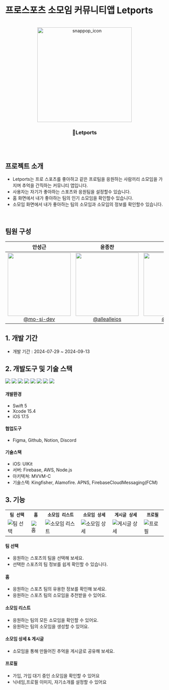 
#  프로스포츠 소모임 커뮤니티앱 Letports
<br>

<div align="center">
  <img src="[https://github.com/user-attachments/assets/a5b1b7d0-8361-475b-aca0-80d72e4d68ca](https://github.com/user-attachments/assets/4bc704e3-566e-45f6-86db-0e2ef6db2fa4)" alt="snappop_icon" width="300px"/>
  <h3>Letports</h3>
</div>

<br>

<br>

## 프로젝트 소개

- Letports는 프로 스포츠를 좋아하고 같은 프로팀을 응원하는 사람끼리 소모임을 가지며 추억을 간직하는 커뮤니티 앱입니다. 
- 사용자는 자기가 좋아하는 스포츠와 응원팀을 설정할수 있습니다.
- 홈 화면에서 내가 좋아하는 팀의 인기 소모임을 확인할수 있습니다. 
- 소모임 화면에서 내가 좋아하는 팀의 소모임과 소모임의 정보를 확인할수 있습니다.

<br>

## 팀원 구성

<div align="center">

| **안성근** | **윤종찬** | **이충현** | **한상현** | **홍준범** |
| :------: |  :------: | :------: | :------: | :------: |
| [<img src="https://avatars.githubusercontent.com/u/72062051?v=4" height=200 width=200> <br/> @mo-si-dev](https://github.com/mo-si-dev) | [<img src="https://avatars.githubusercontent.com/u/79854784?v=4" height=200 width=200> <br/> @allealleios](https://github.com/allealleios) | [<img src="https://avatars.githubusercontent.com/u/67133244?v=4" height=200 width=200> <br/> @iOS-Ruel](https://github.com/iOS-Ruel) | [<img src="https://avatars.githubusercontent.com/u/104310516?v=4" height=200 width=200> <br/> @yachae96 · he/him](https://github.com/yachae96) | [<img src="https://avatars.githubusercontent.com/u/164896129?v=4" height=200 width=200> <br/> @KuKaH](https://github.com/KuKaH) | 

</div>


## 1. 개발 기간


- 개발 기간 : 2024-07-29 ~ 2024-09-13


## 2. 개발도구 및 기술 스택

<img src="https://img.shields.io/badge/swift-F05138?style=for-the-badge&logo=swift&logoColor=white"> <img src="https://img.shields.io/badge/xcode-147EFB?style=for-the-badge&logo=xcode&logoColor=white"> <img src="https://img.shields.io/badge/figma-F24E1E?style=for-the-badge&logo=figma&logoColor=white"> <img src="https://img.shields.io/badge/github-181717?style=for-the-badge&logo=github&logoColor=white"> <img src="https://img.shields.io/badge/Notion-000000?style=for-the-badge&logo=notion&logoColor=black"> <img src="https://img.shields.io/badge/firebase-FFCA28?style=for-the-badge&logo=firebase&logoColor=white"> <img src="https://img.shields.io/badge/node.js-339933?style=for-the-badge&logo=node.js&logoColor=white"> <img src="https://img.shields.io/badge/aws-232F3E?style=for-the-badge&logo=amazon-aws&logoColor=white">

#### 개발환경
- Swift 5
- Xcode 15.4
- iOS 17.5
  
#### 협업도구 
- Figma, Github, Notion, Discord
  
#### 기술스택
- iOS: UIKit
- 서버: Firebase, AWS, Node.js
- 아키텍쳐: MVVM-C
- 기술스택: Kingfisher, Alamofire. APNS, FirebaseCloudMessaging(FCM)

## 3. 기능

<table align="center">
  <tr>
    <th><code>팀 선택</code></th> 
    <th><code>홈</code></th>
    <th><code>소모임 리스트</code></th>
    <th><code>소모임 상세</code></th>
    <th><code>게시글 상세</code></th>
    <th><code>프로필</code></th>
  </tr>
  <tr>
        <td><img src="https://private-user-images.githubusercontent.com/72062051/370129427-83c7c848-7281-440c-b1a1-0904fae7b3ee.jpeg?jwt=eyJhbGciOiJIUzI1NiIsInR5cCI6IkpXVCJ9.eyJpc3MiOiJnaXRodWIuY29tIiwiYXVkIjoicmF3LmdpdGh1YnVzZXJjb250ZW50LmNvbSIsImtleSI6ImtleTUiLCJleHAiOjE3MjcxNTI3MDEsIm5iZiI6MTcyNzE1MjQwMSwicGF0aCI6Ii83MjA2MjA1MS8zNzAxMjk0MjctODNjN2M4NDgtNzI4MS00NDBjLWIxYTEtMDkwNGZhZTdiM2VlLmpwZWc_WC1BbXotQWxnb3JpdGhtPUFXUzQtSE1BQy1TSEEyNTYmWC1BbXotQ3JlZGVudGlhbD1BS0lBVkNPRFlMU0E1M1BRSzRaQSUyRjIwMjQwOTI0JTJGdXMtZWFzdC0xJTJGczMlMkZhd3M0X3JlcXVlc3QmWC1BbXotRGF0ZT0yMDI0MDkyNFQwNDMzMjFaJlgtQW16LUV4cGlyZXM9MzAwJlgtQW16LVNpZ25hdHVyZT0zMWFhMmMzNDUxNjhjMmE3NzM0Njk1NjVlMDdjMWQwMzg4MmNjNzI1ZDYwZWJlYWJmMWZkNzYxYmIzNzk5ZTFkJlgtQW16LVNpZ25lZEhlYWRlcnM9aG9zdCJ9.nmOwGzEp1kaAYFyLty2HM9Hsvytc4Bzq4WoURvU3Qy4" alt="팀 선택"></td> 
    <td><img src="https://private-user-images.githubusercontent.com/72062051/370129913-4c04813a-5d8f-4671-acc5-ae85d5bf6ed3.jpeg?jwt=eyJhbGciOiJIUzI1NiIsInR5cCI6IkpXVCJ9.eyJpc3MiOiJnaXRodWIuY29tIiwiYXVkIjoicmF3LmdpdGh1YnVzZXJjb250ZW50LmNvbSIsImtleSI6ImtleTUiLCJleHAiOjE3MjcxNTI2MDAsIm5iZiI6MTcyNzE1MjMwMCwicGF0aCI6Ii83MjA2MjA1MS8zNzAxMjk5MTMtNGMwNDgxM2EtNWQ4Zi00NjcxLWFjYzUtYWU4NWQ1YmY2ZWQzLmpwZWc_WC1BbXotQWxnb3JpdGhtPUFXUzQtSE1BQy1TSEEyNTYmWC1BbXotQ3JlZGVudGlhbD1BS0lBVkNPRFlMU0E1M1BRSzRaQSUyRjIwMjQwOTI0JTJGdXMtZWFzdC0xJTJGczMlMkZhd3M0X3JlcXVlc3QmWC1BbXotRGF0ZT0yMDI0MDkyNFQwNDMxNDBaJlgtQW16LUV4cGlyZXM9MzAwJlgtQW16LVNpZ25hdHVyZT1jZDllYzQ2NjEwZWIxNjJlZmI0MWMwZDRmNmY0NjAzOTVhMzFhODdiOTE5NGY0Mjc2ZjNhNmYxZTMyZmU4YTYyJlgtQW16LVNpZ25lZEhlYWRlcnM9aG9zdCJ9.NhTN6RIzfKrGiLUmzmzPd2LA1A0nMoqt8AJ00C7Eguw" alt="홈"></td>
    <td><img src="https://private-user-images.githubusercontent.com/72062051/370129657-c8904fa8-0a08-457e-90ba-62f8e0a0194d.jpeg?jwt=eyJhbGciOiJIUzI1NiIsInR5cCI6IkpXVCJ9.eyJpc3MiOiJnaXRodWIuY29tIiwiYXVkIjoicmF3LmdpdGh1YnVzZXJjb250ZW50LmNvbSIsImtleSI6ImtleTUiLCJleHAiOjE3MjcxNTIzNzksIm5iZiI6MTcyNzE1MjA3OSwicGF0aCI6Ii83MjA2MjA1MS8zNzAxMjk2NTctYzg5MDRmYTgtMGEwOC00NTdlLTkwYmEtNjJmOGUwYTAxOTRkLmpwZWc_WC1BbXotQWxnb3JpdGhtPUFXUzQtSE1BQy1TSEEyNTYmWC1BbXotQ3JlZGVudGlhbD1BS0lBVkNPRFlMU0E1M1BRSzRaQSUyRjIwMjQwOTI0JTJGdXMtZWFzdC0xJTJGczMlMkZhd3M0X3JlcXVlc3QmWC1BbXotRGF0ZT0yMDI0MDkyNFQwNDI3NTlaJlgtQW16LUV4cGlyZXM9MzAwJlgtQW16LVNpZ25hdHVyZT1jNDNhYWExOTI0NWYwMGNkN2I5MjY2YzdlMTg0ZDY5MjYzZTQyN2Q0MzY1NzZiMmJlNWE0N2RhNGEwYzBiYjBmJlgtQW16LVNpZ25lZEhlYWRlcnM9aG9zdCJ9.U2Ulaa2WFlh103nB7HIzGxHrdNJP6dja9tjGGDeL5e0" alt="소모임 리스트"></td>
    <td><img src="https://private-user-images.githubusercontent.com/72062051/370129778-164923ba-44a8-4f12-9076-5398121d2771.jpeg?jwt=eyJhbGciOiJIUzI1NiIsInR5cCI6IkpXVCJ9.eyJpc3MiOiJnaXRodWIuY29tIiwiYXVkIjoicmF3LmdpdGh1YnVzZXJjb250ZW50LmNvbSIsImtleSI6ImtleTUiLCJleHAiOjE3MjcxNTI2NDAsIm5iZiI6MTcyNzE1MjM0MCwicGF0aCI6Ii83MjA2MjA1MS8zNzAxMjk3NzgtMTY0OTIzYmEtNDRhOC00ZjEyLTkwNzYtNTM5ODEyMWQyNzcxLmpwZWc_WC1BbXotQWxnb3JpdGhtPUFXUzQtSE1BQy1TSEEyNTYmWC1BbXotQ3JlZGVudGlhbD1BS0lBVkNPRFlMU0E1M1BRSzRaQSUyRjIwMjQwOTI0JTJGdXMtZWFzdC0xJTJGczMlMkZhd3M0X3JlcXVlc3QmWC1BbXotRGF0ZT0yMDI0MDkyNFQwNDMyMjBaJlgtQW16LUV4cGlyZXM9MzAwJlgtQW16LVNpZ25hdHVyZT1mZDI5YmVlYmU3M2FlZWE1ZTA2NGIyOTY3MGFhMmNjMDE3NjU5ZTY5MGJiZDQwOTE3ZDQ0ZGFmYWVlMzFjYzc5JlgtQW16LVNpZ25lZEhlYWRlcnM9aG9zdCJ9.3O_Au3G8qO5NgD0bSwKIyp4cnJOga-2nQTNldspXrUE" alt="소모임 상세"></td>
    <td><img src="https://private-user-images.githubusercontent.com/72062051/370129844-98430324-071e-4229-a843-f0b1c8159ead.jpeg?jwt=eyJhbGciOiJIUzI1NiIsInR5cCI6IkpXVCJ9.eyJpc3MiOiJnaXRodWIuY29tIiwiYXVkIjoicmF3LmdpdGh1YnVzZXJjb250ZW50LmNvbSIsImtleSI6ImtleTUiLCJleHAiOjE3MjcxNTI2NzgsIm5iZiI6MTcyNzE1MjM3OCwicGF0aCI6Ii83MjA2MjA1MS8zNzAxMjk4NDQtOTg0MzAzMjQtMDcxZS00MjI5LWE4NDMtZjBiMWM4MTU5ZWFkLmpwZWc_WC1BbXotQWxnb3JpdGhtPUFXUzQtSE1BQy1TSEEyNTYmWC1BbXotQ3JlZGVudGlhbD1BS0lBVkNPRFlMU0E1M1BRSzRaQSUyRjIwMjQwOTI0JTJGdXMtZWFzdC0xJTJGczMlMkZhd3M0X3JlcXVlc3QmWC1BbXotRGF0ZT0yMDI0MDkyNFQwNDMyNThaJlgtQW16LUV4cGlyZXM9MzAwJlgtQW16LVNpZ25hdHVyZT03YWYzNzM4ZmU3YTljMWEwMzdjMDA2ZjEzMDZhMjc2YTI3NDFlODMxYzk1MDVmNzVmMjQwMGNkNzgzZTNlZTZiJlgtQW16LVNpZ25lZEhlYWRlcnM9aG9zdCJ9.MLNDDa1K0ZcY4-UwI9fQRQfJJfLpKkWmP8-EZEb8WJQ" alt="게시글 상세"></td>
    <td><img src="https://private-user-images.githubusercontent.com/72062051/370129529-ad46e87d-1b4b-40c8-b68a-458706a9e879.jpeg?jwt=eyJhbGciOiJIUzI1NiIsInR5cCI6IkpXVCJ9.eyJpc3MiOiJnaXRodWIuY29tIiwiYXVkIjoicmF3LmdpdGh1YnVzZXJjb250ZW50LmNvbSIsImtleSI6ImtleTUiLCJleHAiOjE3MjcxNTI2NTMsIm5iZiI6MTcyNzE1MjM1MywicGF0aCI6Ii83MjA2MjA1MS8zNzAxMjk1MjktYWQ0NmU4N2QtMWI0Yi00MGM4LWI2OGEtNDU4NzA2YTllODc5LmpwZWc_WC1BbXotQWxnb3JpdGhtPUFXUzQtSE1BQy1TSEEyNTYmWC1BbXotQ3JlZGVudGlhbD1BS0lBVkNPRFlMU0E1M1BRSzRaQSUyRjIwMjQwOTI0JTJGdXMtZWFzdC0xJTJGczMlMkZhd3M0X3JlcXVlc3QmWC1BbXotRGF0ZT0yMDI0MDkyNFQwNDMyMzNaJlgtQW16LUV4cGlyZXM9MzAwJlgtQW16LVNpZ25hdHVyZT1jNGE1MDk1ZDhlMzAzYzhkZDQ5ZWMxMmVhNWE3ZTI5MzI4NDExNTlkOTM1YTI5NGU0NzIzZTE5Y2JkZmUyOWMzJlgtQW16LVNpZ25lZEhlYWRlcnM9aG9zdCJ9.dWvDA5D8e9sXbxkAS0hNk0gH4kvWK10JFZX0s0jluPA" alt="프로필"></td>
  </tr>
</table>

#### 팀 선택
- 응원하는 스포츠의 팀을 선택해 보세요.
- 선택한 스포츠의 팀 정보를 쉽게 확인할 수 있습니다.

#### 홈
- 응원하는 스포츠 팀의 유용한 정보를 확인해 보세요.
- 응원하는 스포츠 팀의 소모임을 추천받을 수 있어요.

#### 소모임 리스트
- 응원하는 팀의 모든 소모임을 확인할 수 있어요.
- 응원하는 팀의 소모임을 생성할 수 있어요.

#### 소모임 상세 & 게시글
- 소모임을 통해 만들어진 추억을 게시글로 공유해 보세요.

#### 프로필
- 가입, 가입 대기 중인 소모임을 확인할 수 있어요
- 닉네임,프로필 이미지, 자기소개를 설정할 수 있어요
